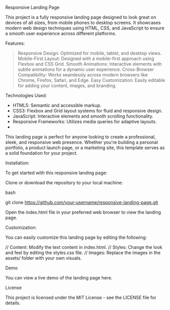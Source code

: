 Responsive Landing Page

This project is a fully responsive landing page designed to look great on devices of all sizes, from mobile phones to desktop screens. It showcases modern web design techniques using HTML, CSS, and JavaScript to ensure a smooth user experience across different platforms.


Features:

> Responsive Design: Optimized for mobile, tablet, and desktop views.
> Mobile-First Layout: Designed with a mobile-first approach using Flexbox and CSS Grid.
> Smooth Animations: Interactive elements with subtle animations for a dynamic user experience.
> Cross-Browser Compatibility: Works seamlessly across modern browsers like Chrome, Firefox, Safari, and Edge.
> Easy Customization: Easily editable for adding your content, images, and branding.


Technologies Used:

* HTML5: Semantic and accessible markup.
* CSS3: Flexbox and Grid layout systems for fluid and responsive design.
* JavaScript: Interactive elements and smooth scrolling functionality.
* Responsive Frameworks: Utilizes media queries for adaptive layouts.
* 
This landing page is perfect for anyone looking to create a professional, sleek, and responsive web presence. Whether you're building a personal portfolio, a product launch page, or a marketing site, this template serves as a solid foundation for your project.


Installation:

To get started with this responsive landing page:

Clone or download the repository to your local machine:

bash

git clone https://github.com/your-username/responsive-landing-page.git

Open the index.html file in your preferred web browser to view the landing page.


Customization:

You can easily customize this landing page by editing the following:

// Content: Modify the text content in index.html.
// Styles: Change the look and feel by editing the styles.css file.
// Images: Replace the images in the assets/ folder with your own visuals.


Demo

You can view a live demo of the landing page here.


License

This project is licensed under the MIT License - see the LICENSE file for details.


